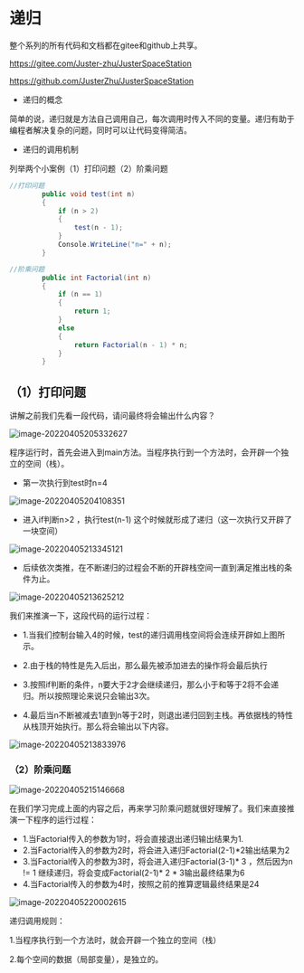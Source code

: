 # 递归

整个系列的所有代码和文档都在gitee和github上共享。

https://gitee.com/Juster-zhu/JusterSpaceStation

https://github.com/JusterZhu/JusterSpaceStation

- 递归的概念

简单的说，递归就是方法自己调用自己，每次调用时传入不同的变量。递归有助于编程者解决复杂的问题，同时可以让代码变得简洁。



- 递归的调用机制

列举两个小案例（1）打印问题（2）阶乘问题

```c#
//打印问题
        public void test(int n) 
        {
            if (n > 2) 
            {
                test(n - 1);
            }
            Console.WriteLine("n=" + n);
        }

//阶乘问题
        public int Factorial(int n) 
        {
            if (n == 1)
            {
                return 1;
            }
            else 
            {
                return Factorial(n - 1) * n;
            }
        }
```



## （1）打印问题

讲解之前我们先看一段代码，请问最终将会输出什么内容？

![image-20220405205332627](C:\Users\juster.zhu\AppData\Roaming\Typora\typora-user-images\image-20220405205332627.png)

程序运行时，首先会进入到main方法。当程序执行到一个方法时，会开辟一个独立的空间（栈）。

- 第一次执行到test时n=4

![image-20220405204108351](C:\Users\juster.zhu\AppData\Roaming\Typora\typora-user-images\image-20220405204108351.png)

- 进入if判断n>2 ，执行test(n-1) 这个时候就形成了递归（这一次执行又开辟了一块空间）

![image-20220405213345121](C:\Users\juster.zhu\AppData\Roaming\Typora\typora-user-images\image-20220405213345121.png)

- 后续依次类推，在不断递归的过程会不断的开辟栈空间一直到满足推出栈的条件为止。

![image-20220405213625212](C:\Users\juster.zhu\AppData\Roaming\Typora\typora-user-images\image-20220405213625212.png)

我们来推演一下，这段代码的运行过程：

- 1.当我们控制台输入4的时候，test的递归调用栈空间将会连续开辟如上图所示。

- 2.由于栈的特性是先入后出，那么最先被添加进去的操作将会最后执行

- 3.按照if判断的条件，n要大于2才会继续递归，那么小于和等于2将不会递归。所以按照理论来说只会输出3次。

- 4.最后当n不断被减去1直到n等于2时，则退出递归回到主栈。再依据栈的特性从栈顶开始执行。那么将会输出以下内容。

![image-20220405213833976](C:\Users\juster.zhu\AppData\Roaming\Typora\typora-user-images\image-20220405213833976.png)



### （2）阶乘问题

![image-20220405215146668](C:\Users\juster.zhu\AppData\Roaming\Typora\typora-user-images\image-20220405215146668.png)

在我们学习完成上面的内容之后，再来学习阶乘问题就很好理解了。我们来直接推演一下程序的运行过程：

- 1.当Factorial传入的参数为1时，将会直接退出递归输出结果为1.
- 2.当Factorial传入的参数为2时，将会进入递归Factorial(2-1)*2输出结果为2
- 3.当Factorial传入的参数为3时，将会进入递归Factorial(3-1)* 3 ，然后因为n != 1 继续递归，将会变成Factorial(2-1)* 2 * 3输出最终结果为6
- 4.当Factorial传入的参数为4时，按照之前的推算逻辑最终结果是24

![image-20220405220002615](C:\Users\juster.zhu\AppData\Roaming\Typora\typora-user-images\image-20220405220002615.png)



递归调用规则：

1.当程序执行到一个方法时，就会开辟一个独立的空间（栈）

2.每个空间的数据（局部变量），是独立的。